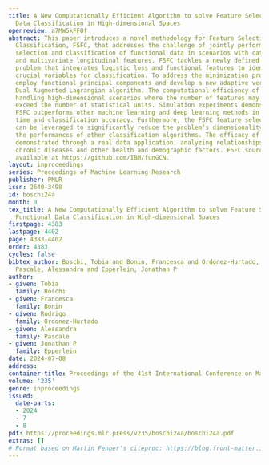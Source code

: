 ```yaml
---
title: A New Computationally Efficient Algorithm to solve Feature Selection for Functional
  Data Classification in High-dimensional Spaces
openreview: a7MW5kFFOf
abstract: This paper introduces a novel methodology for Feature Selection for Functional
  Classification, FSFC, that addresses the challenge of jointly performing feature
  selection and classification of functional data in scenarios with categorical responses
  and multivariate longitudinal features. FSFC tackles a newly defined optimization
  problem that integrates logistic loss and functional features to identify the most
  crucial variables for classification. To address the minimization procedure, we
  employ functional principal components and develop a new adaptive version of the
  Dual Augmented Lagrangian algorithm. The computational efficiency of FSFC enables
  handling high-dimensional scenarios where the number of features may considerably
  exceed the number of statistical units. Simulation experiments demonstrate that
  FSFC outperforms other machine learning and deep learning methods in computational
  time and classification accuracy. Furthermore, the FSFC feature selection capability
  can be leveraged to significantly reduce the problem’s dimensionality and enhance
  the performances of other classification algorithms. The efficacy of FSFC is also
  demonstrated through a real data application, analyzing relationships between four
  chronic diseases and other health and demographic factors. FSFC source code is publicly
  available at https://github.com/IBM/funGCN.
layout: inproceedings
series: Proceedings of Machine Learning Research
publisher: PMLR
issn: 2640-3498
id: boschi24a
month: 0
tex_title: A New Computationally Efficient Algorithm to solve Feature Selection for
  Functional Data Classification in High-dimensional Spaces
firstpage: 4383
lastpage: 4402
page: 4383-4402
order: 4383
cycles: false
bibtex_author: Boschi, Tobia and Bonin, Francesca and Ordonez-Hurtado, Rodrigo and
  Pascale, Alessandra and Epperlein, Jonathan P
author:
- given: Tobia
  family: Boschi
- given: Francesca
  family: Bonin
- given: Rodrigo
  family: Ordonez-Hurtado
- given: Alessandra
  family: Pascale
- given: Jonathan P
  family: Epperlein
date: 2024-07-08
address:
container-title: Proceedings of the 41st International Conference on Machine Learning
volume: '235'
genre: inproceedings
issued:
  date-parts:
  - 2024
  - 7
  - 8
pdf: https://proceedings.mlr.press/v235/boschi24a/boschi24a.pdf
extras: []
# Format based on Martin Fenner's citeproc: https://blog.front-matter.io/posts/citeproc-yaml-for-bibliographies/
---
```

